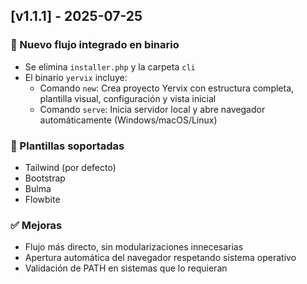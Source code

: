 ## [v1.1.1] - 2025-07-25

### 🚀 Nuevo flujo integrado en binario
- Se elimina `installer.php` y la carpeta `cli`
- El binario `yervix` incluye:
  - Comando `new`: Crea proyecto Yervix con estructura completa, plantilla visual, configuración y vista inicial
  - Comando `serve`: Inicia servidor local y abre navegador automáticamente (Windows/macOS/Linux)

### 🎨 Plantillas soportadas
- Tailwind (por defecto)
- Bootstrap
- Bulma
- Flowbite

### ✅ Mejoras
- Flujo más directo, sin modularizaciones innecesarias
- Apertura automática del navegador respetando sistema operativo
- Validación de PATH en sistemas que lo requieran
